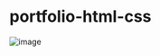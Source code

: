 # portfolio-html-css

![image](https://github.com/user-attachments/assets/39681932-1d35-4786-8006-171c5de48f4d)
